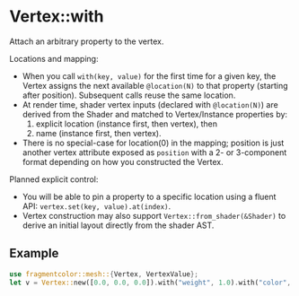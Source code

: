 # Vertex::with

Attach an arbitrary property to the vertex.

Locations and mapping:

- When you call `with(key, value)` for the first time for a given key, the Vertex assigns the next available `@location(N)` to that property (starting after position). Subsequent calls reuse the same location.
- At render time, shader vertex inputs (declared with `@location(N)`) are derived from the Shader and matched to Vertex/Instance properties by:
  1) explicit location (instance first, then vertex), then
  2) name (instance first, then vertex).
- There is no special-case for location(0) in the mapping; position is just another vertex attribute exposed as `position` with a 2- or 3-component format depending on how you constructed the Vertex.

Planned explicit control:

- You will be able to pin a property to a specific location using a fluent API: `vertex.set(key, value).at(index)`.
- Vertex construction may also support `Vertex::from_shader(&Shader)` to derive an initial layout directly from the shader AST.

## Example

```rust
use fragmentcolor::mesh::{Vertex, VertexValue};
let v = Vertex::new([0.0, 0.0, 0.0]).with("weight", 1.0).with("color",[1.0, 0.0, 0.0]);
```

